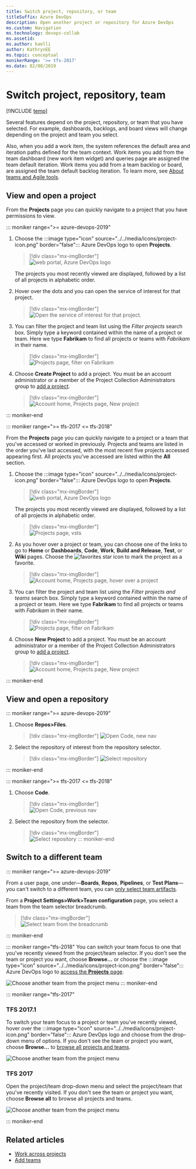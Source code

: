 ```yaml
---
title: Switch project, repository, or team
titleSuffix: Azure DevOps
description: Open another project or repository for Azure DevOps
ms.custom: Navigation
ms.technology: devops-collab
ms.assetid: 
ms.author: kaelli
author: KathrynEE
ms.topic: conceptual
monikerRange: '>= tfs-2017'
ms.date: 02/08/2019
---
```


# Switch project, repository, team 

[!INCLUDE [temp](../../includes/version-tfs-2017-through-vsts.md)] 


Several features depend on the project, repository, or team that you have selected. For example, dashboards, backlogs, and board views will change depending on the project and team you select.

Also, when you add a work item, the system references the default area and iteration paths defined for the team context. Work items you add from the team dashboard (new work item widget) and queries page are assigned the team default iteration. Work items you add from a team backlog or board, are assigned the team default backlog iteration. To learn more, see [About teams and Agile tools](../../organizations/settings/about-teams-and-settings.md).  

<a id="projects">  </a>
## View and open a project 
From the **Projects** page you can quickly navigate to a project that you have permissions to view. 

::: moniker range=">= azure-devops-2019"

1. Choose the :::image type="icon" source="../../media/icons/project-icon.png" border="false"::: Azure DevOps logo to open **Projects**.  

	> [!div class="mx-imgBorder"]  
	> ![web portal, Azure DevOps logo](../../media/settings/open-projects-page-vert-brn.png)

	The projects you most recently viewed are displayed, followed by a list of all projects in alphabetic order. 

1. Hover over the dots and you can open the service of interest for that project. 

	> [!div class="mx-imgBorder"]  
	> ![Open the service of interest for that project.](media/projects-page/projects-page-vert.png)

1. You can filter the project and team list using the *Filter projects* search box. Simply type a keyword contained within the name of a project or team. Here we type **Fabrikam** to find all projects or teams with *Fabrikam* in their name. 

	> [!div class="mx-imgBorder"]  
	> ![Projects page, filter on Fabrikam](media/projects-page/filter-projects-vert.png) 

1. Choose **Create Project** to add a project. You must be an account administrator or a member of the Project Collection Administrators group to [add a project](../../accounts/create-team-project.md).

	> [!div class="mx-imgBorder"]  
	> ![Account home, Projects page, New project](../../organizations/projects/media/create-project/projects-hub-vert-create-project.png) 

::: moniker-end

::: moniker range=">= tfs-2017 <= tfs-2018"

From the **Projects** page you can quickly navigate to a project or a team that you've accessed or worked in previously. Projects and teams are listed in the order you've last accessed, with the most recent five projects accessed appearing first. All projects you've accessed are listed within the **All** section. 

1. Choose the :::image type="icon" source="../../media/icons/project-icon.png" border="false"::: Azure DevOps logo to open **Projects**.  

	> [!div class="mx-imgBorder"]  
	> ![web portal, Azure DevOps logo](../../media/settings/open-project-hub-horz.png)

	The projects you most recently viewed are displayed, followed by a list of all projects in alphabetic order. 

	> [!div class="mx-imgBorder"]  
	> ![Projects page, vsts](media/projects-page/account-home-projects.png)

1. As you hover over a project or team, you can choose one of the links to go to **Home** or **Dashboards**, **Code**, **Work**, **Build and Release**, **Test**, or **Wiki** pages. Choose the ![favorites](../../media/icons/icon-favorite-star.png) star icon to mark the project as a favorite. 

	> [!div class="mx-imgBorder"]  
	> ![Account home, Projects page, hover over a project](media/projects-page/account-home-projects-hover-links.png) 

2. You can filter the project and team list using the *Filter projects and teams* search box. Simply type a keyword contained within the name of a project or team. Here we type **Fabrikam** to find all projects or teams with *Fabrikam* in their name. 

	> [!div class="mx-imgBorder"]  
	> ![Projects page, filter on Fabrikam](media/projects-page/account-home-search-projects-fabrikam.png) 

3. Choose **New Project** to add a project. You must be an account administrator or a member of the Project Collection Administrators group to [add a project](../../accounts/create-team-project.md).

	> [!div class="mx-imgBorder"]  
	> ![Account home, Projects page, New project](media/projects-page/account-home-projects-new-project.png) 

::: moniker-end


## View and open a repository 

::: moniker range=">= azure-devops-2019"

1. Choose **Repos>Files**.

	> [!div class="mx-imgBorder"]
	> ![Open Code, new nav](../../organizations/public/media/browse-code/open-code-vert-brn.png) 

1. Select the repository of interest from the repository selector.  
	> [!div class="mx-imgBorder"]
	> ![Select repository](../../organizations/public/media/browse-code/select-repository-vert.png) 

::: moniker-end


::: moniker range=">= tfs-2017 <= tfs-2018"

1. Choose **Code**.  
 
	> [!div class="mx-imgBorder"]  
	> ![Open Code, previous nav](../../organizations/public/media/browse-code/select-code-hub.png)  

1. Select the repository from the selector.  

	> [!div class="mx-imgBorder"]  
	> ![Select repository](../../organizations/public/media/browse-code/select-repository.png)
   ::: moniker-end  


<a id="switch-to-a-different-team">  </a>
<a id="switch-team-context">  </a>
## Switch to a different team 

::: moniker range=">= azure-devops-2019"

From a user page, one under&mdash;**Boards**, **Repos**, **Pipelines**, or **Test Plans**&mdash;you can't switch to a different team, you can [only select team artifacts](use-breadcrumbs-selectors.md). 

From a **Project Settings>Work>Team configuration** page, you select a team from the team selector breadcrumb. 

> [!div class="mx-imgBorder"]  
> ![Select team from the breadcrumb](media/breadcrumbs/choose-team-selector.png)

::: moniker-end


::: moniker range="tfs-2018"
You can switch your team focus to one that you've recently viewed from the project/team selector. If you don't see the team or project you want, choose **Browse&hellip;** or choose the :::image type="icon" source="../../media/icons/project-icon.png" border="false"::: Azure DevOps logo to [access the **Projects** page](work-across-projects.md).  

![Choose another team from the project menu](../../media/work-web-portal-ts-switch-team-focus.png)
::: moniker-end

::: moniker range="tfs-2017" 
<a id="switch-context-tfs-2017-1" /> 
### TFS 2017.1 
To switch your team focus to a project or team you've recently viewed, hover over the :::image type="icon" source="../../media/icons/project-icon.png" border="false"::: Azure DevOps logo and choose from the drop-down menu of options. If you don't see the team or project you want, choose **Browse&hellip;** to [browse all projects and teams](work-across-projects.md). 

![Choose another team from the project menu](../../media/work-web-portal-tfs-2017-1-switch-team-focus.png) 


### TFS 2017
<a id="tfs-2017-switch-context" /> 

Open the project/team drop-down menu and select the project/team that you've recently visited. If you don't see the team or project you want, choose **Browse all** to browse all projects and teams. 

![Choose another team from the project menu](../../media/switch-context-tfs-2017.png)   

::: moniker-end


## Related articles
- [Work across projects](work-across-projects.md)
- [Add teams](../../organizations/settings/add-teams.md?toc=/azure/devops/project/navigation/toc.json&bc=/azure/devops/project/navigation/breadcrumb/toc.json)